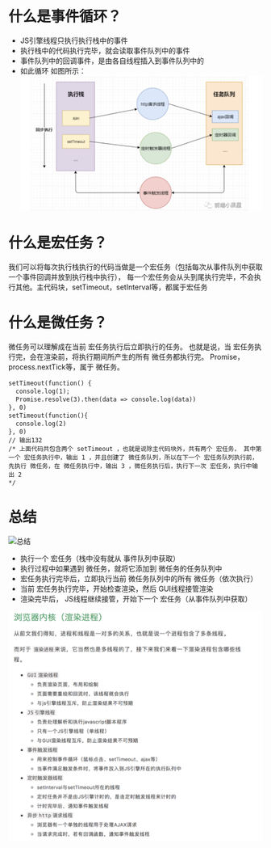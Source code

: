 # 什么是事件循环？
* JS引擎线程只执行执行栈中的事件
* 执行栈中的代码执行完毕，就会读取事件队列中的事件
* 事件队列中的回调事件，是由各自线程插入到事件队列中的
* 如此循环
如图所示：![事件循环](./eventloop.png)

# 什么是宏任务？
我们可以将每次执行栈执行的代码当做是一个宏任务（包括每次从事件队列中获取一个事件回调并放到执行栈中执行）， 每一个宏任务会从头到尾执行完毕，不会执行其他。主代码块，setTimeout，setInterval等，都属于宏任务

# 什么是微任务？
微任务可以理解成在当前 宏任务执行后立即执行的任务。
也就是说，当 宏任务执行完，会在渲染前，将执行期间所产生的所有 微任务都执行完。
Promise，process.nextTick等，属于 微任务。

```
setTimeout(function() {
  console.log(1);
  Promise.resolve(3).then(data => console.log(data))
}, 0)
setTimeout(function(){
  console.log(2)
}, 0)
// 输出132
/* 上面代码共包含两个 setTimeout ，也就是说除主代码块外，共有两个 宏任务， 其中第一个 宏任务执行中，输出 1 ，并且创建了 微任务队列，所以在下一个 宏任务队列执行前， 先执行 微任务，在 微任务执行中，输出 3 ，微任务执行后，执行下一次 宏任务，执行中输出 2
*/
```

# 总结
![总结](/.eventloop2.png)
* 执行一个 宏任务（栈中没有就从 事件队列中获取）
* 执行过程中如果遇到 微任务，就将它添加到 微任务的任务队列中
* 宏任务执行完毕后，立即执行当前 微任务队列中的所有 微任务（依次执行）
* 当前 宏任务执行完毕，开始检查渲染，然后 GUI线程接管渲染
* 渲染完毕后， JS线程继续接管，开始下一个 宏任务（从事件队列中获取）

![渲染进程](./eventloop3.png)